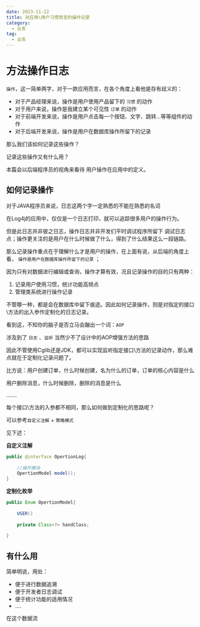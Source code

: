 ```yaml
---
date: 2023-11-22
title: 对应用\用户习惯而言的操作记录
category: 
  - 业务
tag:
  - 业务
---
```

# 方法操作日志

`操作`，这一简单两字，对于一款应用而言，在各个角度上看他是存有歧义的：

- 对于产品经理来说，操作是用户使用产品留下的 `习惯` 的动作
- 对于用户来说，操作是我建立某个可见性 `订单` 的动作
- 对于前端开发来说，操作是用户点击每一个按钮、文字、跳转...等等组件的动作
- 对于后端开发来说，操作是用户在数据库操作所留下的记录

那么我们该如何记录这些操作？

记录这些操作又有什么用？

本篇会以后端程序员的视角来看待 用户操作在应用中的定义。



## 如何记录操作

对于JAVA程序员来说，日志这两个字一定熟悉的不能在熟悉的名词

在Log4j的应用中，仅仅是一个日志打印，就可以追踪很多用户的操作行为。

但是此日志并非彼之日志，操作日志并非开发们平时调试程序所留下 调试日志点；操作更关注的是用户在什么时候做了什么，得到了什么结果这么一段链路。

那么记录操作重点在于理解什么才是用户的操作，在上面有说，从后端的角度上看， `操作是用户在数据库操作所留下的记录` ；

因为只有对数据进行编辑或查询，操作才算有效，况且记录操作的目的只有两种：

1. 记录用户使用习惯，统计功能高频点
2. 管理类系统进行操作记录

不管哪一种，都是会在数据库中留下痕迹。因此如何记录操作，则是对指定的接口\方法的出入参作定制化的日志记录。

看到这，不知你的脑子是否立马会蹦出一个词：`AOP`

涉及到了 `日志` 、`监听` 当然少不了设计中的AOP增强方法的思路

因此不管使用Cglib还是JDK，都可以实现监听指定接口\方法的记录动作，那么难点就在于定制化记录问题了。

比方说：用户创建订单，什么时候创建，名为什么的订单，订单的核心内容是什么

用户删除消息，什么时候删除，删除的消息是什么

.......

每个接口\方法的入参都不相同，那么如何做到定制化的思路呢？

可以参考`自定义注解` + `策略模式` 

见下述：

**自定义注解**

```java
public @interface OpertionLog{
    
    //操作模块
    OpertionModel model();
}
```

**定制化枚举**

```java
public Enum OpertionModel{
    
    USER()
    
    private Class<?> handClass;
    
}
```







## 有什么用

简单明说，用处：

- 便于进行数据追溯
- 便于开发者日志调试
- 便于统计功能的适用情况
- ....

在这个数据流

